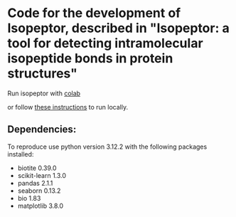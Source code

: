 # Code for the development of Isopeptor, described in "Isopeptor: a tool for detecting intramolecular isopeptide bonds in protein structures"

Run isopeptor with [colab](https://colab.research.google.com/github/FranceCosta/Isopeptor_development/blob/main/notebooks/Isopeptide_finder.ipynb)

or follow [these instructions](https://github.com/FranceCosta/isopeptor) to run locally.


## Dependencies:
To reproduce use python version 3.12.2 with the following packages installed:

- biotite 0.39.0
- scikit-learn 1.3.0
- pandas 2.1.1
- seaborn 0.13.2
- bio 1.83
- matplotlib 3.8.0